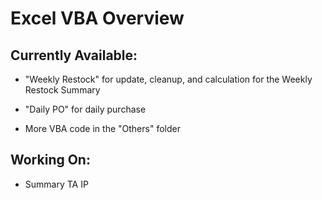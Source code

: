 # Excel VBA Overview

## Currently Available:

* "Weekly Restock" for update, cleanup, and calculation for the Weekly Restock Summary

* "Daily PO" for daily purchase

* More VBA code in the "Others" folder

## Working On:

* Summary TA IP 


